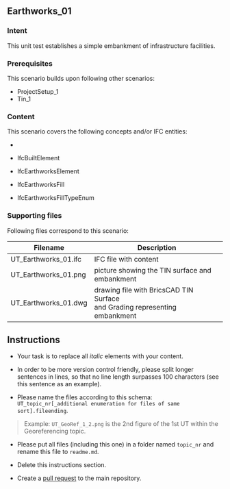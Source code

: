 
## Earthworks\_01

### Intent

This unit test establishes a simple embankment of infrastructure facilities.

### Prerequisites

This scenario builds upon following other scenarios:
- ProjectSetup_1
- Tin_1

### Content

This scenario covers the following concepts and/or IFC entities:

- 
- IfcBuiltElement
- IfcEarthworksElement
- IfcEarthworksFill

- IfcEarthworksFillTypeEnum

### Supporting files

Following files correspond to this scenario:

| Filename             | Description                                                  |
| -------------------- | ------------------------------------------------------------ |
| UT_Earthworks_01.ifc | IFC file with content                                        |
| UT_Earthworks_01.png | picture showing the TIN surface and embankment               |
| UT_Earthworks_01.dwg | drawing file with BricsCAD TIN Surface<br />and Grading representing embankment |


## Instructions

- Your task is to replace all *italic* elements with your content.

- In order to be more version control friendly, please split longer sentences in lines,
 so that no line length surpasses 100 characters (see this sentence as an example).

- Please name the files according to this schema:
`UT_topic_nr[_additional enumeration for files of same sort].fileending`.
> Example: `UT_GeoRef_1_2.png` is the 2nd figure of the 1st UT within the Georeferencing topic.

- Please put all files (including this one) in a folder named `topic_nr`
 and rename this file to `readme.md`.

- Delete this instructions section.

- Create a [pull request](https://help.github.com/en/github/collaborating-with-issues-and-pull-requests/creating-a-pull-request-from-a-fork) to the main repository.
